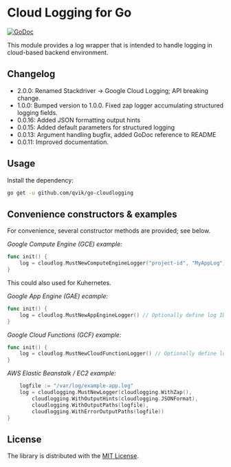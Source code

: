 # Cloud Logging for Go

[![GoDoc](https://godoc.org/github.com/qvik/go-cloudlogging?status.svg)](https://godoc.org/github.com/qvik/go-cloudlogging)

This module provides a log wrapper that is intended to handle logging in cloud-based backend environment.

## Changelog

- 2.0.0: Renamed Stackdriver -> Google Cloud Logging; API breaking change.
- 1.0.0: Bumped version to 1.0.0. Fixed zap logger accumulating structured logging fields.
- 0.0.16: Added JSON formatting output hints
- 0.0.15: Added default parameters for structured logging
- 0.0.13: Argument handling bugfix, added GoDoc reference to README
- 0.0.11: Improved documentation.

## Usage

Install the dependency:

```sh
go get -u github.com/qvik/go-cloudlogging
```

## Convenience constructors & examples

For convenience, several constructor methods are provided; see below.

_Google Compute Engine (GCE) example:_

```go
func init() {
	log = cloudlog.MustNewComputeEngineLogger("project-id", "MyAppLog")
}
```

This could also used for Kuhernetes.

_Google App Engine (GAE) ecample:_

```go
func init() {
	log = cloudlog.MustNewAppEngineLogger() // Optionally define log ID as arg
}
```

_Google Cloud Functions (GCF) example:_

```go
func init() {
	log = cloudlog.MustNewCloudFunctionLogger() // Optionally define log ID as arg
}
```

_AWS Elastic Beanstalk / EC2 example:_

```go
	logfile := "/var/log/example-app.log"
	log = cloudlogging.MustNewLogger(cloudlogging.WithZap(),
		cloudlogging.WithOutputHints(cloudlogging.JSONFormat),
		cloudlogging.WithOutputPaths(logfile),
		cloudlogging.WithErrorOutputPaths(logfile))
}
```

## License

The library is distributed with the [MIT License](LICENSE.md).
